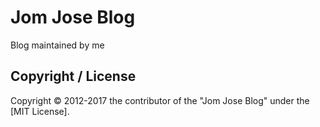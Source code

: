 # Jom Jose Blog
Blog maintained by me

## Copyright / License

Copyright © 2012-2017 the contributor of the "Jom Jose Blog" under the [MIT License].
